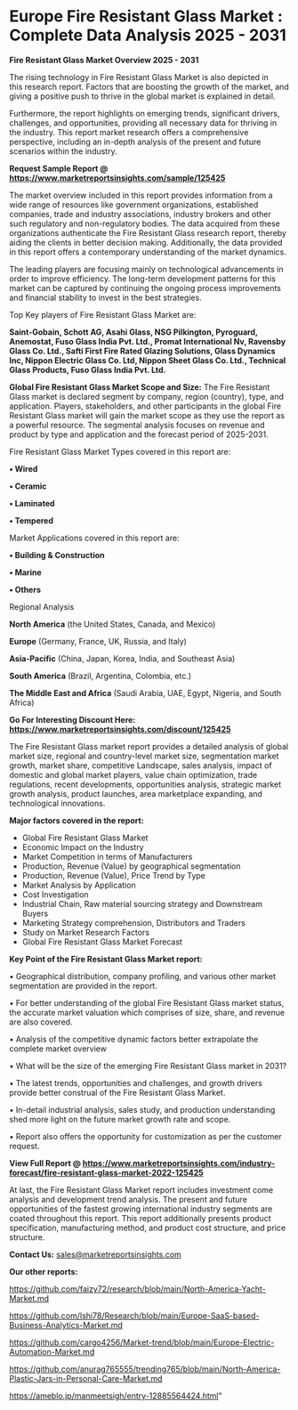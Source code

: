 # Europe Fire Resistant Glass Market : Complete Data Analysis 2025 - 2031

<Strong> Fire Resistant Glass Market Overview 2025 - 2031</strong>

The rising technology in Fire Resistant Glass Market is also depicted in this research report. Factors that are boosting the growth of the market, and giving a positive push to thrive in the global market is explained in detail.

Furthermore, the report highlights on emerging trends, significant drivers, challenges, and opportunities, providing all necessary data for thriving in the industry. This report market research offers a comprehensive perspective, including an in-depth analysis of the present and future scenarios within the industry.

<strong>Request Sample Report @ <a href=https://www.marketreportsinsights.com/sample/125425>https://www.marketreportsinsights.com/sample/125425</a></strong>

The market overview included in this report provides information from a wide range of resources like government organizations, established companies, trade and industry associations, industry brokers and other such regulatory and non-regulatory bodies. The data acquired from these organizations authenticate the Fire Resistant Glass research report, thereby aiding the clients in better decision making. Additionally, the data provided in this report offers a contemporary understanding of the market dynamics.

The leading players are focusing mainly on technological advancements in order to improve efficiency. The long-term development patterns for this market can be captured by continuing the ongoing process improvements and financial stability to invest in the best strategies.

Top Key players of Fire Resistant Glass Market are:

<strong>Saint-Gobain, Schott AG, Asahi Glass, NSG Pilkington, Pyroguard, Anemostat, Fuso Glass India Pvt. Ltd., Promat International Nv, Ravensby Glass Co. Ltd., Safti First Fire Rated Glazing Solutions, Glass Dynamics Inc, Nippon Electric Glass Co. Ltd, Nippon Sheet Glass Co. Ltd., Technical Glass Products, Fuso Glass India Pvt. Ltd.</strong>

<strong><b>Global Fire Resistant Glass Market Scope and Size:</b></strong>
The Fire Resistant Glass market is declared segment by company, region (country), type, and application. Players, stakeholders, and other participants in the global Fire Resistant Glass market will gain the market scope as they use the report as a powerful resource. The segmental analysis focuses on revenue and product by type and application and the forecast period of 2025-2031.

Fire Resistant Glass Market Types covered in this report are:

<strong>• Wired

• Ceramic

• Laminated

• Tempered</strong>

Market Applications covered in this report are:

<strong>• Building & Construction

• Marine

• Others</strong> 

Regional Analysis

<strong>North America</strong> (the United States, Canada, and Mexico)

<strong>Europe</strong> (Germany, France, UK, Russia, and Italy)

<strong>Asia-Pacific</strong> (China, Japan, Korea, India, and Southeast Asia)

<strong>South America</strong> (Brazil, Argentina, Colombia, etc.)

<strong>The Middle East and Africa</strong> (Saudi Arabia, UAE, Egypt, Nigeria, and South Africa)

<strong>Go For Interesting Discount Here: <a href=https://www.marketreportsinsights.com/discount/125425>https://www.marketreportsinsights.com/discount/125425</a></strong>

The Fire Resistant Glass market report provides a detailed analysis of global market size, regional and country-level market size, segmentation market growth, market share, competitive Landscape, sales analysis, impact of domestic and global market players, value chain optimization, trade regulations, recent developments, opportunities analysis, strategic market growth analysis, product launches, area marketplace expanding, and technological innovations.

<strong><b>Major factors covered in the report:</b></strong>
<ul>
  <li>Global Fire Resistant Glass Market </li>
  <li>Economic Impact on the Industry</li>
  <li>Market Competition in terms of Manufacturers</li>
  <li>Production, Revenue (Value) by geographical segmentation</li>
  <li>Production, Revenue (Value), Price Trend by Type</li>
  <li>Market Analysis by Application</li>
  <li>Cost Investigation</li>
  <li>Industrial Chain, Raw material sourcing strategy and Downstream Buyers</li>
  <li>Marketing Strategy comprehension, Distributors and Traders</li>
  <li>Study on Market Research Factors</li>
  <li>Global Fire Resistant Glass Market Forecast</li>
</ul>

<strong><b>Key Point of the Fire Resistant Glass Market report:</b></strong>

• Geographical distribution, company profiling, and various other market segmentation are provided in the report.

• For better understanding of the global Fire Resistant Glass market status, the accurate market valuation which comprises of size, share, and revenue are also covered.

• Analysis of the competitive dynamic factors better extrapolate the complete market overview

• What will be the size of the emerging Fire Resistant Glass market in 2031?

• The latest trends, opportunities and challenges, and growth drivers provide better construal of the Fire Resistant Glass Market.

• In-detail industrial analysis, sales study, and production understanding shed more light on the future market growth rate and scope.

• Report also offers the opportunity for customization as per the customer request.

<strong><b>View Full Report @ <a href=https://www.marketreportsinsights.com/industry-forecast/fire-resistant-glass-market-2022-125425>https://www.marketreportsinsights.com/industry-forecast/fire-resistant-glass-market-2022-125425</a></b></strong>


At last, the Fire Resistant Glass Market report includes investment come analysis and development trend analysis. The present and future opportunities of the fastest growing international industry segments are coated throughout this report. This report additionally presents product specification, manufacturing method, and product cost structure, and price structure.

<strong>Contact Us:</strong>
sales@marketreportsinsights.com

<strong>Our other reports:</strong>

<a href=https://github.com/faizy72/research/blob/main/North-America-Yacht-Market.md>https://github.com/faizy72/research/blob/main/North-America-Yacht-Market.md</a>

<a href=https://github.com/Ishi78/Research/blob/main/Europe-SaaS-based-Business-Analytics-Market.md>https://github.com/Ishi78/Research/blob/main/Europe-SaaS-based-Business-Analytics-Market.md</a>

<a href=https://github.com/cargo4256/Market-trend/blob/main/Europe-Electric-Automation-Market.md>https://github.com/cargo4256/Market-trend/blob/main/Europe-Electric-Automation-Market.md</a>

<a href=https://github.com/anurag765555/trending765/blob/main/North-America-Plastic-Jars-in-Personal-Care-Market.md>https://github.com/anurag765555/trending765/blob/main/North-America-Plastic-Jars-in-Personal-Care-Market.md</a>

<a href=https://ameblo.jp/manmeetsigh/entry-12885564424.html>https://ameblo.jp/manmeetsigh/entry-12885564424.html</a>"
